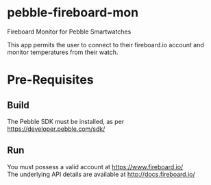 # pebble-fireboard-mon
Fireboard Monitor for Pebble Smartwatches

This app permits the user to connect to their fireboard.io account and monitor temperatures from their watch.

# Pre-Requisites
## Build
The Pebble SDK must be installed, as per https://developer.pebble.com/sdk/
## Run
You must possess a valid account at https://www.fireboard.io/  
The underlying API details are available at http://docs.fireboard.io/
